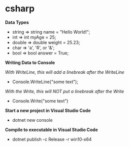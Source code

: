# csharp

__Data Types__
* string => string name = "Hello World!";
* int => int myAge = 25;
* double => double weight =  25.23;
* char => 'a', 'R', or '&';
* bool => bool answer = True;

__Writing Data to Console__

*With WriteLine, this will add a linebreak after the WriteLine*
* Console.WriteLine("some text"); 

*With the Write, this will NOT put a linebreak after the Write*
* Console.Write("some text")

__Start a new project in Visual Studio Code__
* dotnet new console

__Compile to executable in Visual Studio Code__
* dotnet publish -c Release -r win10-x64
